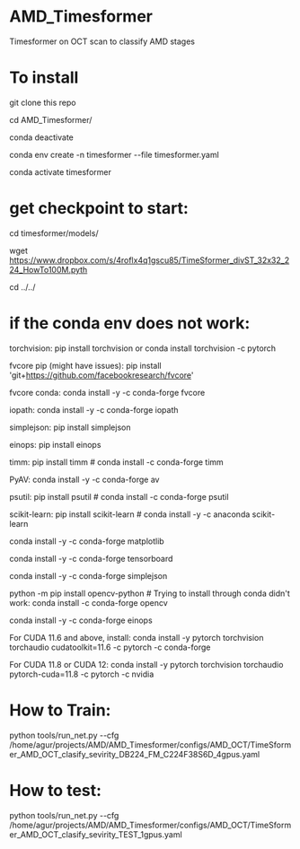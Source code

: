 # AMD_Timesformer
Timesformer on OCT scan to classify AMD stages 


# To install

git clone this repo

cd AMD_Timesformer/

conda deactivate 

conda env create -n timesformer --file timesformer.yaml

conda activate timesformer

# get checkpoint to start: 

cd timesformer/models/

wget https://www.dropbox.com/s/4roflx4q1gscu85/TimeSformer_divST_32x32_224_HowTo100M.pyth

cd ../../

# if the conda env does not work:

torchvision: pip install torchvision or conda install torchvision -c pytorch

fvcore pip (might have issues): pip install 'git+https://github.com/facebookresearch/fvcore'

fvcore conda: conda install -y -c conda-forge fvcore

iopath: conda install -y -c conda-forge iopath

simplejson: pip install simplejson

einops: pip install einops

timm: pip install timm   # conda install -c conda-forge timm

PyAV: conda install -y -c conda-forge av

psutil: pip install psutil  # conda install -c conda-forge psutil

scikit-learn: pip install scikit-learn  # conda install -y -c anaconda scikit-learn

conda install -y -c conda-forge matplotlib

conda install -y -c conda-forge tensorboard

conda install -y -c conda-forge simplejson

python -m pip install opencv-python    # Trying to install through conda didn't work: conda install -c conda-forge opencv

conda install -y -c conda-forge einops

For CUDA 11.6 and above, install: conda install -y pytorch torchvision torchaudio cudatoolkit=11.6 -c pytorch -c conda-forge

For CUDA 11.8 or CUDA 12:  conda install -y pytorch torchvision torchaudio pytorch-cuda=11.8 -c pytorch -c nvidia

# How to Train:

python tools/run_net.py --cfg /home/agur/projects/AMD/AMD_Timesformer/configs/AMD_OCT/TimeSformer_AMD_OCT_clasify_sevirity_DB224_FM_C224F38S6D_4gpus.yaml

# How to test:

python tools/run_net.py --cfg  /home/agur/projects/AMD/AMD_Timesformer/configs/AMD_OCT/TimeSformer_AMD_OCT_clasify_sevirity_TEST_1gpus.yaml


